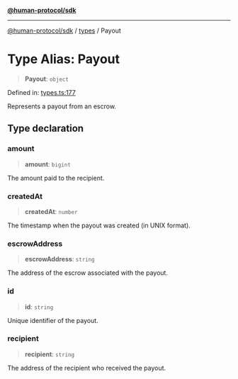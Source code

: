 [**@human-protocol/sdk**](../../README.md)

***

[@human-protocol/sdk](../../modules.md) / [types](../README.md) / Payout

# Type Alias: Payout

> **Payout**: `object`

Defined in: [types.ts:177](https://github.com/humanprotocol/human-protocol/blob/1fed10bebf38e474662f3001345d050ccf6fda2f/packages/sdk/typescript/human-protocol-sdk/src/types.ts#L177)

Represents a payout from an escrow.

## Type declaration

### amount

> **amount**: `bigint`

The amount paid to the recipient.

### createdAt

> **createdAt**: `number`

The timestamp when the payout was created (in UNIX format).

### escrowAddress

> **escrowAddress**: `string`

The address of the escrow associated with the payout.

### id

> **id**: `string`

Unique identifier of the payout.

### recipient

> **recipient**: `string`

The address of the recipient who received the payout.
